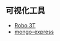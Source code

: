 ## 可视化工具
* [Robo 3T](https://robomongo.org/)
* [mongo-express](https://github.com/mongo-express/mongo-express)
